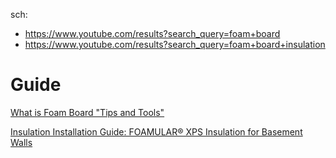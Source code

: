 sch:
- https://www.youtube.com/results?search_query=foam+board
- https://www.youtube.com/results?search_query=foam+board+insulation

# Guide
[What is Foam Board "Tips and Tools"](https://youtu.be/BCjdOvdi_94)

[Insulation Installation Guide: FOAMULAR® XPS Insulation for Basement Walls](https://youtu.be/Cznj09-128s)
